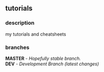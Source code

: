 ## tutorials

### description
my tutorials and cheatsheets

### branches
**MASTER** - _Hopefully stable branch._\
**DEV** - _Development Branch (latest changes)_
